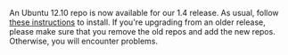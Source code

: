 An Ubuntu 12.10 repo is now available for our 1.4 release. As usual, follow
[these instructions](http://wiki.mate-desktop.org/download?) to install. If
you're upgrading from an older release, please make sure that you remove the
old repos and add the new repos. Otherwise, you will encounter problems.

